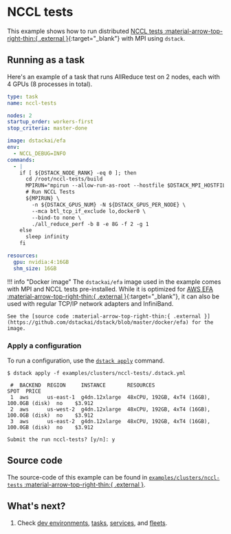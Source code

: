# NCCL tests

This example shows how to run distributed [NCCL tests :material-arrow-top-right-thin:{ .external }](https://github.com/NVIDIA/nccl-tests){:target="_blank"} with MPI using `dstack`.

## Running as a task

Here's an example of a task that runs AllReduce test on 2 nodes, each with 4 GPUs (8 processes in total).

<div editor-title="examples/clusters/nccl-tests/.dstack.yml">

```yaml
type: task
name: nccl-tests

nodes: 2
startup_order: workers-first
stop_criteria: master-done

image: dstackai/efa
env:
  - NCCL_DEBUG=INFO
commands:
  - |
    if [ ${DSTACK_NODE_RANK} -eq 0 ]; then
      cd /root/nccl-tests/build
      MPIRUN="mpirun --allow-run-as-root --hostfile $DSTACK_MPI_HOSTFILE"
      # Run NCCL Tests
      ${MPIRUN} \
        -n ${DSTACK_GPUS_NUM} -N ${DSTACK_GPUS_PER_NODE} \
        --mca btl_tcp_if_exclude lo,docker0 \
        --bind-to none \
        ./all_reduce_perf -b 8 -e 8G -f 2 -g 1
    else
      sleep infinity
    fi

resources:
  gpu: nvidia:4:16GB
  shm_size: 16GB

```

</div>

!!! info "Docker image"
    The `dstackai/efa` image used in the example comes with MPI and NCCL tests pre-installed. While it is optimized for
    [AWS EFA :material-arrow-top-right-thin:{ .external }](https://aws.amazon.com/hpc/efa/){:target="_blank"}, it can also
    be used with regular TCP/IP network adapters and InfiniBand. 
    
    See the [source code :material-arrow-top-right-thin:{ .external }](https://github.com/dstackai/dstack/blob/master/docker/efa) for the image.

### Apply a configuration

To run a configuration, use the [`dstack apply`](https://dstack.ai/docs/reference/cli/dstack/apply/) command.

<div class="termy">

```shell
$ dstack apply -f examples/clusters/nccl-tests/.dstack.yml

 #  BACKEND  REGION     INSTANCE       RESOURCES                                   SPOT  PRICE
 1  aws      us-east-1  g4dn.12xlarge  48xCPU, 192GB, 4xT4 (16GB), 100.0GB (disk)  no    $3.912
 2  aws      us-west-2  g4dn.12xlarge  48xCPU, 192GB, 4xT4 (16GB), 100.0GB (disk)  no    $3.912
 3  aws      us-east-2  g4dn.12xlarge  48xCPU, 192GB, 4xT4 (16GB), 100.0GB (disk)  no    $3.912

Submit the run nccl-tests? [y/n]: y
```

</div>

## Source code

The source-code of this example can be found in 
[`examples/clusters/nccl-tests` :material-arrow-top-right-thin:{ .external }](https://github.com/dstackai/dstack/blob/master/examples/clusters/nccl-tests).

## What's next?

1. Check [dev environments](https://dstack.ai/docs/dev-environments), [tasks](https://dstack.ai/docs/tasks), 
   [services](https://dstack.ai/docs/services), and [fleets](https://dstack.ai/docs/concepts/fleets).
